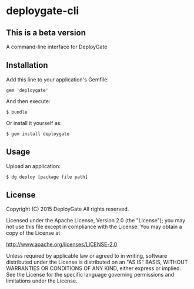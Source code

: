 # deploygate-cli

## This is a beta version

A command-line interface for DeployGate

## Installation

Add this line to your application's Gemfile:

```
gem 'deploygate'
```

And then execute:

```
$ bundle
```

Or install it yourself as:

```
$ gem install deploygate
```

## Usage
Upload an application:

```
$ dg deploy [package file path]
```

## License

Copyright (C) 2015 DeployGate All rights reserved.

Licensed under the Apache License, Version 2.0 (the "License"); you may not use this file except in compliance with the License. You may obtain a copy of the License at

http://www.apache.org/licenses/LICENSE-2.0

Unless required by applicable law or agreed to in writing, software distributed under the License is distributed on an "AS IS" BASIS, WITHOUT WARRANTIES OR CONDITIONS OF ANY KIND, either express or implied. See the License for the specific language governing permissions and limitations under the License.
